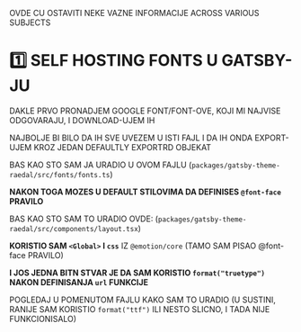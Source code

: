 OVDE CU OSTAVITI NEKE VAZNE INFORMACIJE ACROSS VARIOUS SUBJECTS

# :one: SELF HOSTING FONTS U GATSBY-JU

DAKLE PRVO PRONADJEM GOOGLE FONT/FONT-OVE, KOJI MI NAJVISE ODGOVARAJU, I DOWNLOAD-UJEM IH

NAJBOLJE BI BILO DA IH SVE UVEZEM U ISTI FAJL I DA IH ONDA EXPORT-UJEM KROZ JEDAN DEFAULTLY EXPORTRD OBJEKAT

BAS KAO STO SAM JA URADIO U OVOM FAJLU (`packages/gatsby-theme-raedal/src/fonts/fonts.ts`)

**NAKON TOGA MOZES U DEFAULT STILOVIMA DA DEFINISES `@font-face` PRAVILO**

BAS KAO STO SAM TO URADIO OVDE: (`packages/gatsby-theme-raedal/src/components/layout.tsx`)

**KORISTIO SAM `<Global>` I `css`** IZ `@emotion/core` (TAMO SAM PISAO @font-face PRAVILO)

**I JOS JEDNA BITN STVAR JE DA SAM KORISTIO `format("truetype")` NAKON DEFINISANJA `url` FUNKCIJE**

POGLEDAJ U POMENUTOM FAJLU KAKO SAM TO URADIO (U SUSTINI, RANIJE SAM KORISTIO `format("ttf")` ILI NESTO SLICNO, I TADA NIJE FUNKCIONISALO)
